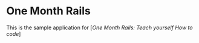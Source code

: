# One Month Rails

This is the sample application for 
[*One Month Rails: Teach yourself How to code*]
